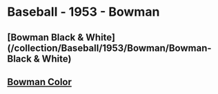 # Baseball - 1953 - Bowman
## [Bowman Black & White](/collection/Baseball/1953/Bowman/Bowman-Black & White)
## [Bowman Color](/collection/Baseball/1953/Bowman/Bowman-Color)
